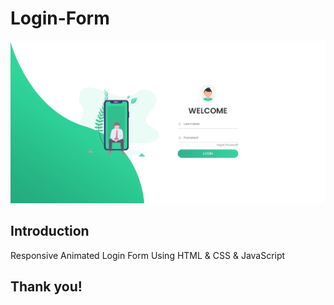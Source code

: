 # Login-Form

![capa github](https://github.com/andersonlucasp/Login-Form/blob/main/img/form-login.PNG)  
## Introduction
Responsive Animated Login Form Using HTML &amp; CSS &amp; JavaScript

## Thank you!
